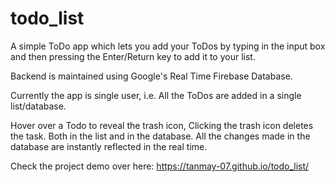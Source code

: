# todo_list
A simple ToDo app which lets you add your ToDos by typing in the input box and 
then pressing the Enter/Return key to add it to your list.

Backend is maintained using Google's Real Time Firebase Database.

Currently the app is single user, i.e. All the ToDos are added in a single list/database.

Hover over a Todo to reveal the trash icon, Clicking the trash icon deletes the task. Both in the list and in the database.
All the changes made in the database are instantly reflected in the real time.

Check the project demo over here: https://tanmay-07.github.io/todo_list/

